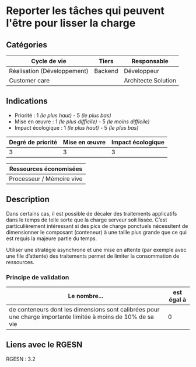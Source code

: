 # Reporter les tâches qui peuvent l'être pour lisser la charge

## Catégories

| Cycle de vie                | Tiers   | Responsable         |
|-----------------------------|---------|---------------------|
| Réalisation (Développement) | Backend | Développeur         |
| Customer care               |         | Architecte Solution |

## Indications

* Priorité : 1 *(le plus haut)* - 5 *(le plus bas)*
* Mise en œuvre : 1 *(le plus difficile)* - 5 *(le moins difficile)*
* Impact écologique : 1 *(le plus haut)* - 5 *(le plus bas)*

| Degré de priorité | Mise en œuvre | Impact écologique |
|-------------------|---------------|-------------------|
| 3                 | 3             | 3                 |


| Ressources économisées                                   |
|----------------------------------------------------------|
| Processeur / Mémoire vive |

## Description

Dans certains cas, il est possible de décaler des traitements applicatifs dans le temps de telle sorte que la charge 
serveur soit lissée. C’est particulièrement intéressant si des pics de charge ponctuels nécessitent de dimensionner 
le composant (conteneur) à une taille plus grande que ce qui est requis la majeure partie du temps.

Utiliser une stratégie asynchrone et une mise en attente (par exemple avec une file d’attente) des traitements permet 
de limiter la consommation de ressources.


### Principe de validation

| Le nombre...                                                                                                 | est égal à |
|--------------------------------------------------------------------------------------------------------------|------------|
| de conteneurs dont les dimensions sont calibrées pour une charge importante limitée à moins de 10% de sa vie | 0          |


## Liens avec le RGESN

RGESN : 3.2